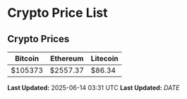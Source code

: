 # Crypto Price List

## Crypto Prices
| Bitcoin | Ethereum | Litecoin |
| ------- | -------- | -------- |
| $105373 | $2557.37 | $86.34 |
**Last Updated:** 2025-06-14 03:31 UTC
**Last Updated:** $DATE$
